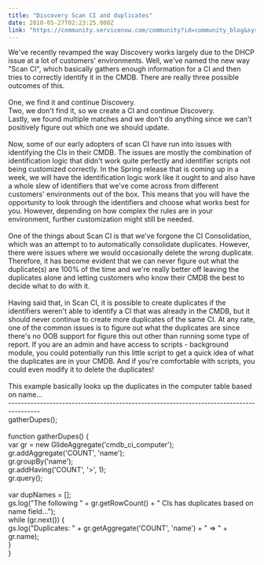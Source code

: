 ```yaml
---
title: "Discovery Scan CI and duplicates"
date: 2010-05-27T02:23:25.000Z
link: "https://community.servicenow.com/community?id=community_blog&sys_id=f61d62e5dbd0dbc01dcaf3231f96197f"
---
```

<p>We've recently revamped the way Discovery works largely due to the DHCP issue at a lot of customers' environments. Well, we've named the new way "Scan CI", which basically gathers enough information for a CI and then tries to correctly identify it in the CMDB. There are really three possible outcomes of this. <br /><br />One, we find it and continue Discovery. <br />Two, we don't find it, so we create a CI and continue Discovery. <br />Lastly, we found multiple matches and we don't do anything since we can't positively figure out which one we should update.<br /><br />Now, some of our early adopters of scan CI have run into issues with identifying the CIs in their CMDB. The issues are mostly the combination of identification logic that didn't work quite perfectly and identifier scripts not being customized correctly. In the Spring release that is coming up in a week, we will have the identification logic work like it ought to and also have a whole slew of identifiers that we've come across from different customers' environments out of the box. This means that you will have the opportunity to look through the identifiers and choose what works best for you. However, depending on how complex the rules are in your environment, further customization might still be needed.<br /><br />One of the things about Scan CI is that we've forgone the CI Consolidation, which was an attempt to to automatically consolidate duplicates. However, there were issues where we would occasionally delete the wrong duplicate. Therefore, it has become evident that we can never figure out what the duplicate(s) are 100% of the time and we're really better off leaving the duplicates alone and letting customers who know their CMDB the best to decide what to do with it. <br /><br />Having said that, in Scan CI, it is possible to create duplicates if the identifiers weren't able to identify a CI that was already in the CMDB, but it should never continue to create more duplicates of the same CI. At any rate, one of the common issues is to figure out what the duplicates are since there's no OOB support for figure this out other than running some type of report. If you are an admin and have access to scripts - background module, you could potentially run this little script to get a quick idea of what the duplicates are in your CMDB. And if you're comfortable with scripts, you could even modify it to delete the duplicates! <br /><br />This example basically looks up the duplicates in the computer table based on name...<br />----------------------------------------------------------------------------------------<br /> gatherDupes();<br /><br /> function gatherDupes() {<br /> var gr = new GlideAggregate('cmdb_ci_computer');<br /> gr.addAggregate('COUNT', 'name');<br /> gr.groupBy('name');<br /> gr.addHaving('COUNT', '&gt;', 1);<br /> gr.query();<br /><br /> var dupNames = [];<br /> gs.log("The following " + gr.getRowCount() + " CIs has duplicates based on name field...");<br /> while (gr.next()) {<br /> gs.log("Duplicates: " + gr.getAggregate('COUNT', 'name') + " =&gt; " + gr.name);<br /> }<br /> }</p>